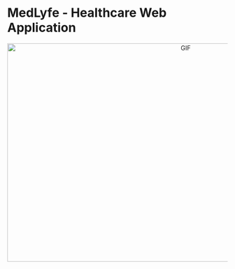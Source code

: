 # MedLyfe - Healthcare Web Application

<p align='center'>
     <img alt="GIF" src="https://github.com/AkshitTayade/Healthcare-ML-Web-App/blob/main/static/css/demo_website.gif" width="800" height="500" />
</p>
